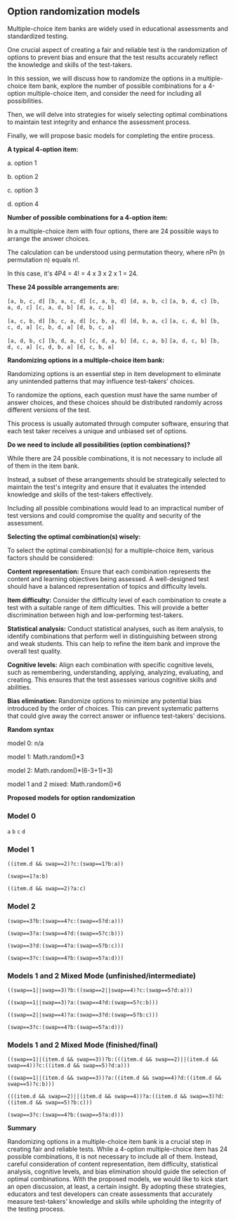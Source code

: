 ## Option randomization models

Multiple-choice item banks are widely used in educational assessments and standardized testing.

One crucial aspect of creating a fair and reliable test is the randomization of options to prevent bias and ensure that the test results accurately reflect the knowledge and skills of the test-takers.

In this session, we will discuss how to randomize the options in a multiple-choice item bank, explore the number of possible combinations for a 4-option multiple-choice item, and consider the need for including all possibilities.

Then, we will delve into strategies for wisely selecting optimal combinations to maintain test integrity and enhance the assessment process.

Finally, we will propose basic models for completing the entire process.

**A typical 4-option item:**

a. option 1

b. option 2

c. option 3

d. option 4

**Number of possible combinations for a 4-option item:**

In a multiple-choice item with four options, there are 24 possible ways to arrange the answer choices.

The calculation can be understood using permutation theory, where nPn (n permutation n) equals n!.

In this case, it's 4P4 = 4! = 4 x 3 x 2 x 1 = 24.

**These 24 possible arrangements are:**

`[a, b, c, d] [b, a, c, d] [c, a, b, d] [d, a, b, c]`
`[a, b, d, c] [b, a, d, c] [c, a, d, b] [d, a, c, b]`

`[a, c, b, d] [b, c, a, d] [c, b, a, d] [d, b, a, c]`
`[a, c, d, b] [b, c, d, a] [c, b, d, a] [d, b, c, a]`

`[a, d, b, c] [b, d, a, c] [c, d, a, b] [d, c, a, b]`
`[a, d, c, b] [b, d, c, a] [c, d, b, a] [d, c, b, a]`

**Randomizing options in a multiple-choice item bank:**

Randomizing options is an essential step in item development to eliminate any unintended patterns that may influence test-takers' choices.

To randomize the options, each question must have the same number of answer choices, and these choices should be distributed randomly across different versions of the test.

This process is usually automated through computer software, ensuring that each test taker receives a unique and unbiased set of options.

**Do we need to include all possibilities (option combinations)?**

While there are 24 possible combinations, it is not necessary to include all of them in the item bank.

Instead, a subset of these arrangements should be strategically selected to maintain the test's integrity and ensure that it evaluates the intended knowledge and skills of the test-takers effectively.

Including all possible combinations would lead to an impractical number of test versions and could compromise the quality and security of the assessment.

**Selecting the optimal combination(s) wisely:**

To select the optimal combination(s) for a multiple-choice item, various factors should be considered:

**Content representation:** Ensure that each combination represents the content and learning objectives being assessed. A well-designed test should have a balanced representation of topics and difficulty levels.

**Item difficulty:** Consider the difficulty level of each combination to create a test with a suitable range of item difficulties. This will provide a better discrimination between high and low-performing test-takers.

**Statistical analysis:** Conduct statistical analyses, such as item analysis, to identify combinations that perform well in distinguishing between strong and weak students. This can help to refine the item bank and improve the overall test quality.

**Cognitive levels:** Align each combination with specific cognitive levels, such as remembering, understanding, applying, analyzing, evaluating, and creating. This ensures that the test assesses various cognitive skills and abilities.

**Bias elimination:** Randomize options to minimize any potential bias introduced by the order of choices. This can prevent systematic patterns that could give away the correct answer or influence test-takers' decisions.

**Random syntax**

model 0: n/a

model 1: Math.random()*3

model 2: Math.random()*(6-3+1)+3)

model 1 and 2 mixed: Math.random()*6

**Proposed models for option randomization**

### Model 0

`a`
`b`
`c`
`d`

### Model 1

`((item.d && swap==2)?c:(swap==1?b:a))`

`(swap==1?a:b)`

`((item.d && swap==2)?a:c)`

### Model 2

`(swap==3?b:(swap==4?c:(swap==5?d:a)))`

`(swap==3?a:(swap==4?d:(swap==5?c:b)))`

`(swap==3?d:(swap==4?a:(swap==5?b:c)))`

`(swap==3?c:(swap==4?b:(swap==5?a:d)))`

### Models 1 and 2 Mixed Mode (unfinished/intermediate)

`((swap==1||swap==3)?b:((swap==2||swap==4)?c:(swap==5?d:a)))`

`((swap==1||swap==3)?a:(swap==4?d:(swap==5?c:b)))`

`((swap==2||swap==4)?a:(swap==3?d:(swap==5?b:c)))`

`(swap==3?c:(swap==4?b:(swap==5?a:d)))`

### Models 1 and 2 Mixed Mode (finished/final)

`((swap==1||(item.d && swap==3))?b:(((item.d && swap==2)||(item.d && swap==4))?c:((item.d && swap==5)?d:a)))`

`((swap==1||(item.d && swap==3))?a:((item.d && swap==4)?d:((item.d && swap==5)?c:b)))`

`(((item.d && swap==2)||(item.d && swap==4))?a:((item.d && swap==3)?d:((item.d && swap==5)?b:c)))`

`(swap==3?c:(swap==4?b:(swap==5?a:d)))`

**Summary**

Randomizing options in a multiple-choice item bank is a crucial step in creating fair and reliable tests. While a 4-option multiple-choice item has 24 possible combinations, it is not necessary to include all of them. Instead, careful consideration of content representation, item difficulty, statistical analysis, cognitive levels, and bias elimination should guide the selection of optimal combinations. With the proposed models, we would like to kick start an open discussion, at least, a certain insight. By adopting these strategies, educators and test developers can create assessments that accurately measure test-takers' knowledge and skills while upholding the integrity of the testing process.
